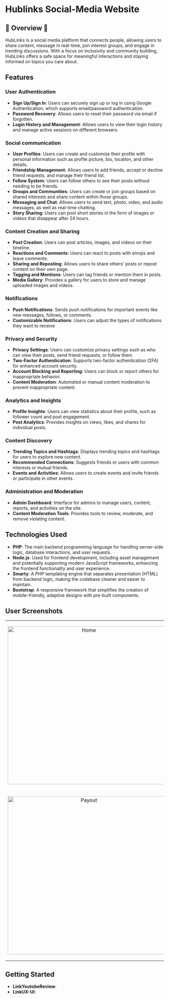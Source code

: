 # Hublinks Social-Media Website
## 🚧 Overview 🚧
HubLinks is a social media platform that connects people, allowing users to share content, message in real-time, join interest groups, and engage in trending discussions. With a focus on inclusivity and community building, HubLinks offers a safe space for meaningful interactions and staying informed on topics you care about.

## Features
### User Authentication
- **Sign Up/Sign In**: Users can securely sign up or log in using Google Authentication, which supports email/password authentication.
- **Password Recovery**: Allows users to reset their password via email if forgotten.
- **Login History and Management**: Allows users to view their login history and manage active sessions on different browsers.

### Social communication
- **User Profiles**: Users can create and customize their profile with personal information such as profile picture, bio, location, and other details.
- **Friendship Management**: Allows users to add friends, accept or decline friend requests, and manage their friend list.
- **Follow System**: Users can follow others to see their posts without needing to be friends.
- **Groups and Communities**: Users can create or join groups based on shared interests and share content within those groups.
- **Messaging and Chat**: Allows users to send text, photo, video, and audio messages, as well as real-time chatting.
- **Story Sharing**: Users can post short stories in the form of images or videos that disappear after 24 hours.
  
### Content Creation and Sharing
- **Post Creation**: Users can post articles, images, and videos on their timeline.
- **Reactions and Comments**: Users can react to posts with emojis and leave comments.
- **Sharing and Reposting**: Allows users to share others' posts or repost content on their own page.
- **Tagging and Mentions**: Users can tag friends or mention them in posts.
- **Media Gallery**: Provides a gallery for users to store and manage uploaded images and videos.


### Notifications
- **Push Notifications**: Sends push notifications for important events like new messages, follows, or comments.
- **Customizable Notifications**: Users can adjust the types of notifications they want to receive

### Privacy and Security
- **Privacy Settings**: Users can customize privacy settings such as who can view their posts, send friend requests, or follow them.
- **Two-Factor Authentication**: Supports two-factor authentication (2FA) for enhanced account security.
- **Account Blocking and Reporting**: Users can block or report others for inappropriate behavior.
- **Content Moderation**: Automated or manual content moderation to prevent inappropriate content.

### Analytics and Insights
- **Profile Insights**: Users can view statistics about their profile, such as follower count and post engagement.
- **Post Analytics**: Provides insights on views, likes, and shares for individual posts.

### Content Discovery
- **Trending Topics and Hashtags**: Displays trending topics and hashtags for users to explore new content.
- **Recommended Connections**: Suggests friends or users with common interests or mutual friends.
- **Events and Activities**: Allows users to create events and invite friends or participate in other events.
  
### Administration and Moderation
- **Admin Dashboard**: Interface for admins to manage users, content, reports, and activities on the site.
- **Content Moderation Tools**: Provides tools to review, moderate, and remove violating content.

## Technologies Used
- **PHP**: The main backend programming language for handling server-side logic, database interactions, and user requests.
- **Node.js**: Used for frontend development, including asset management and potentially supporting modern JavaScript frameworks, enhancing the frontend functionality and user experience.
- **Smarty**: A PHP templating engine that separates presentation (HTML) from backend logic, making the codebase cleaner and easier to maintain.
- **Bootstrap**: A responsive framework that simplifies the creation of mobile-friendly, adaptive designs with pre-built components.
    

## User Screenshots

<table>
  <td>
    <p align="center">
      <img src="https://github.com/user-attachments/assets/55a78688-ea7b-4d7b-b589-ef56275cc270" alt="Home" width="500"/>
    </p>
  </td>
    <td>
    <p align="center">
      <img src="https://github.com/user-attachments/assets/ba1cb2a7-133b-4440-9e31-8c3407942263" alt="Cart" width="500"/>
    </p>
  </td>
    <td>
    <p align="center">
      <img src="https://github.com/user-attachments/assets/385e5efa-9a68-4f8d-80f3-f69b10fb0821" alt="Detail" width="500"/>
    </p>
  </td>
  <td>
    <p align="center">
      <img src="https://github.com/user-attachments/assets/ee308526-27dc-46e3-9b32-3d565fed5e30" alt="Comment" width="500"/>
    </p>
  </td>
</tr>
    <td>
    <p align="center">
      <img src="https://github.com/user-attachments/assets/5ecc06a7-8467-4939-9337-84ee1ed50ab4" alt="Payout" width="500"/>
    </p>
  </td>
  <td>
    <p align="center">
      <img src="https://github.com/user-attachments/assets/d2b4b869-aef9-4be8-8dba-4f7366027858" alt="Payout Momo Method" width="500"/>
    </p>
  </td>
    <td>
    <p align="center">
      <img src="https://github.com/user-attachments/assets/eb01adfd-497a-4dab-a797-d4ca6b832eeb" alt="Payout ZaloPay Method" width="500"/>
    </p>
  </td>
      <td>
    <p align="center">
      <img src="https://github.com/user-attachments/assets/a4094275-d097-4615-9627-7e98679c4d44" alt="Order History" width="500"/>
    </p>
  </td>
</table>



## Getting Started
- **LinkYoutobeReview**: 
- **LinkUX-UI**: 
